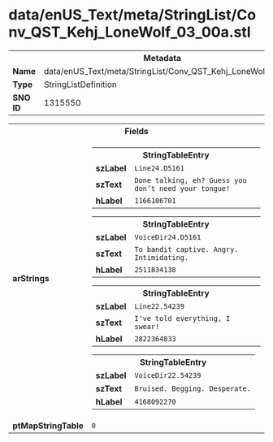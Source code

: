 <h1>data/enUS_Text/meta/StringList/Conv_QST_Kehj_LoneWolf_03_00a.stl</h1><table><tr><th colspan="100%">Metadata</th></tr><tr><td><b>Name</b></td><td>data/enUS_Text/meta/StringList/Conv_QST_Kehj_LoneWolf_03_00a.stl</td></tr><tr><td><b>Type</b></td><td>StringListDefinition</td></tr><tr><td><b>SNO ID</b></td><td>1315550</td></tr></table>

<table><tr><th colspan="100%">Fields</th></tr><tr><td><b>arStrings</b></td><td><table><tr><th colspan="100%">StringTableEntry</th></tr><tr><td><b>szLabel</b></td><td><code>Line24.D5161</code></td></tr><tr><td><b>szText</b></td><td><code>Done talking, eh? Guess you don’t need your tongue!</code></td></tr><tr><td><b>hLabel</b></td><td><code>1166106701</code></td></tr></table>


<table><tr><th colspan="100%">StringTableEntry</th></tr><tr><td><b>szLabel</b></td><td><code>VoiceDir24.D5161</code></td></tr><tr><td><b>szText</b></td><td><code>To bandit captive. Angry. Intimidating. </code></td></tr><tr><td><b>hLabel</b></td><td><code>2511834138</code></td></tr></table>


<table><tr><th colspan="100%">StringTableEntry</th></tr><tr><td><b>szLabel</b></td><td><code>Line22.54239</code></td></tr><tr><td><b>szText</b></td><td><code>I've told everything, I swear!</code></td></tr><tr><td><b>hLabel</b></td><td><code>2822364833</code></td></tr></table>


<table><tr><th colspan="100%">StringTableEntry</th></tr><tr><td><b>szLabel</b></td><td><code>VoiceDir22.54239</code></td></tr><tr><td><b>szText</b></td><td><code>Bruised. Begging. Desperate.</code></td></tr><tr><td><b>hLabel</b></td><td><code>4168092270</code></td></tr></table>


</td></tr><tr><td><b>ptMapStringTable</b></td><td><code>0</code></td></tr></table>

